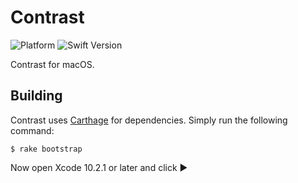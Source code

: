 # Contrast

![Platform](https://img.shields.io/badge/platform-macOS-lightgrey.svg)
![Swift Version](https://img.shields.io/badge/swift-5.0.1-orange.svg)

Contrast for macOS.


## Building

Contrast uses [Carthage](https://github.com/carthage/carthage) for dependencies. Simply run the following command:

    $ rake bootstrap

Now open Xcode 10.2.1 or later and click ▶️
